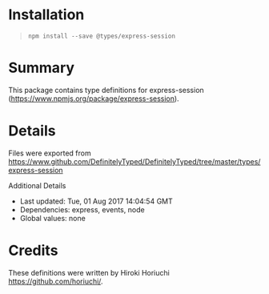 # Installation
> `npm install --save @types/express-session`

# Summary
This package contains type definitions for express-session (https://www.npmjs.org/package/express-session).

# Details
Files were exported from https://www.github.com/DefinitelyTyped/DefinitelyTyped/tree/master/types/express-session

Additional Details
 * Last updated: Tue, 01 Aug 2017 14:04:54 GMT
 * Dependencies: express, events, node
 * Global values: none

# Credits
These definitions were written by Hiroki Horiuchi <https://github.com/horiuchi/>.
